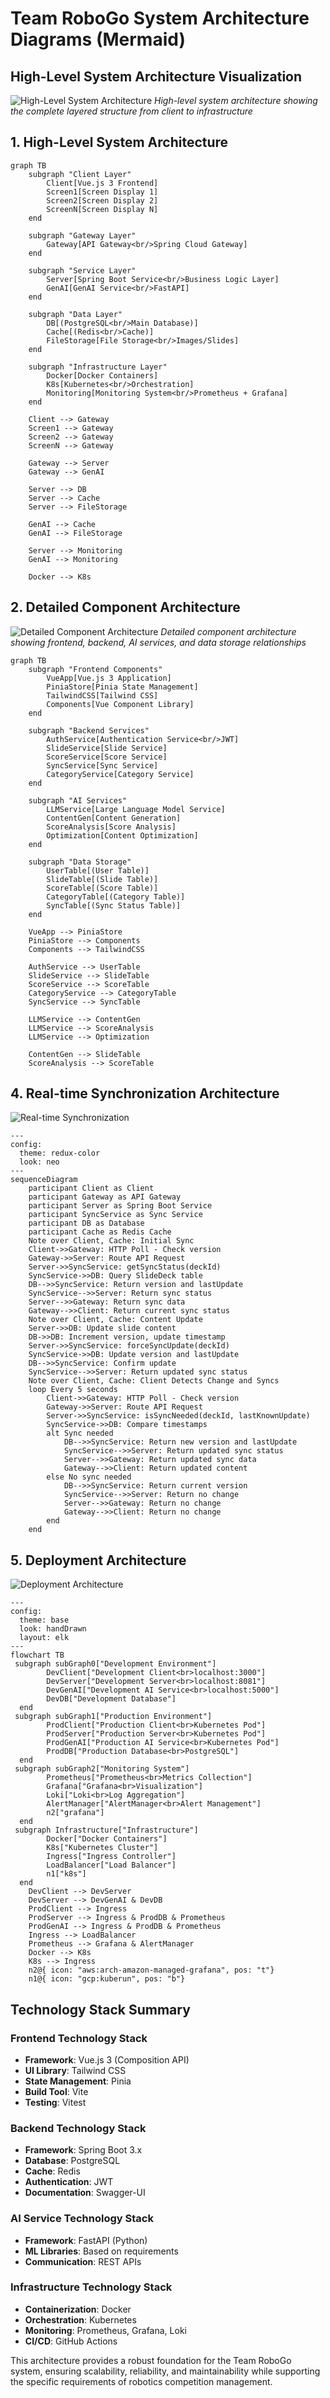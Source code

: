 # Team RoboGo System Architecture Diagrams (Mermaid)

## High-Level System Architecture Visualization

![High-Level System Architecture](high-level.png)
*High-level system architecture showing the complete layered structure from client to infrastructure*

## 1. High-Level System Architecture

```mermaid
graph TB
    subgraph "Client Layer"
        Client[Vue.js 3 Frontend]
        Screen1[Screen Display 1]
        Screen2[Screen Display 2]
        ScreenN[Screen Display N]
    end
    
    subgraph "Gateway Layer"
        Gateway[API Gateway<br/>Spring Cloud Gateway]
    end
    
    subgraph "Service Layer"
        Server[Spring Boot Service<br/>Business Logic Layer]
        GenAI[GenAI Service<br/>FastAPI]
    end
    
    subgraph "Data Layer"
        DB[(PostgreSQL<br/>Main Database)]
        Cache[(Redis<br/>Cache)]
        FileStorage[File Storage<br/>Images/Slides]
    end
    
    subgraph "Infrastructure Layer"
        Docker[Docker Containers]
        K8s[Kubernetes<br/>Orchestration]
        Monitoring[Monitoring System<br/>Prometheus + Grafana]
    end
    
    Client --> Gateway
    Screen1 --> Gateway
    Screen2 --> Gateway
    ScreenN --> Gateway
    
    Gateway --> Server
    Gateway --> GenAI
    
    Server --> DB
    Server --> Cache
    Server --> FileStorage
    
    GenAI --> Cache
    GenAI --> FileStorage
    
    Server --> Monitoring
    GenAI --> Monitoring
    
    Docker --> K8s
```

## 2. Detailed Component Architecture

![Detailed Component Architecture](detailed-level.png)
*Detailed component architecture showing frontend, backend, AI services, and data storage relationships*

```mermaid
graph TB
    subgraph "Frontend Components"
        VueApp[Vue.js 3 Application]
        PiniaStore[Pinia State Management]
        TailwindCSS[Tailwind CSS]
        Components[Vue Component Library]
    end
    
    subgraph "Backend Services"
        AuthService[Authentication Service<br/>JWT]
        SlideService[Slide Service]
        ScoreService[Score Service]
        SyncService[Sync Service]
        CategoryService[Category Service]
    end
    
    subgraph "AI Services"
        LLMService[Large Language Model Service]
        ContentGen[Content Generation]
        ScoreAnalysis[Score Analysis]
        Optimization[Content Optimization]
    end
    
    subgraph "Data Storage"
        UserTable[(User Table)]
        SlideTable[(Slide Table)]
        ScoreTable[(Score Table)]
        CategoryTable[(Category Table)]
        SyncTable[(Sync Status Table)]
    end
    
    VueApp --> PiniaStore
    PiniaStore --> Components
    Components --> TailwindCSS
    
    AuthService --> UserTable
    SlideService --> SlideTable
    ScoreService --> ScoreTable
    CategoryService --> CategoryTable
    SyncService --> SyncTable
    
    LLMService --> ContentGen
    LLMService --> ScoreAnalysis
    LLMService --> Optimization
    
    ContentGen --> SlideTable
    ScoreAnalysis --> ScoreTable
```

## 4. Real-time Synchronization Architecture
![Real-time Synchronization](sync.png)
```mermaid
---
config:
  theme: redux-color
  look: neo
---
sequenceDiagram
    participant Client as Client
    participant Gateway as API Gateway
    participant Server as Spring Boot Service
    participant SyncService as Sync Service
    participant DB as Database
    participant Cache as Redis Cache
    Note over Client, Cache: Initial Sync
    Client->>Gateway: HTTP Poll - Check version
    Gateway->>Server: Route API Request
    Server->>SyncService: getSyncStatus(deckId)
    SyncService->>DB: Query SlideDeck table
    DB-->>SyncService: Return version and lastUpdate
    SyncService-->>Server: Return sync status
    Server-->>Gateway: Return sync data
    Gateway-->>Client: Return current sync status
    Note over Client, Cache: Content Update
    Server->>DB: Update slide content
    DB->>DB: Increment version, update timestamp
    Server->>SyncService: forceSyncUpdate(deckId)
    SyncService->>DB: Update version and lastUpdate
    DB-->>SyncService: Confirm update
    SyncService-->>Server: Return updated sync status
    Note over Client, Cache: Client Detects Change and Syncs
    loop Every 5 seconds
        Client->>Gateway: HTTP Poll - Check version
        Gateway->>Server: Route API Request
        Server->>SyncService: isSyncNeeded(deckId, lastKnownUpdate)
        SyncService->>DB: Compare timestamps
        alt Sync needed
            DB-->>SyncService: Return new version and lastUpdate
            SyncService-->>Server: Return updated sync status
            Server-->>Gateway: Return updated sync data
            Gateway-->>Client: Return updated content
        else No sync needed
            DB-->>SyncService: Return current version
            SyncService-->>Server: Return no change
            Server-->>Gateway: Return no change
            Gateway-->>Client: Return no change
        end
    end

```

## 5. Deployment Architecture
![Deployment Architecture](deployment.png)
```mermaid
---
config:
  theme: base
  look: handDrawn
  layout: elk
---
flowchart TB
 subgraph subGraph0["Development Environment"]
        DevClient["Development Client<br>localhost:3000"]
        DevServer["Development Server<br>localhost:8081"]
        DevGenAI["Development AI Service<br>localhost:5000"]
        DevDB["Development Database"]
  end
 subgraph subGraph1["Production Environment"]
        ProdClient["Production Client<br>Kubernetes Pod"]
        ProdServer["Production Server<br>Kubernetes Pod"]
        ProdGenAI["Production AI Service<br>Kubernetes Pod"]
        ProdDB["Production Database<br>PostgreSQL"]
  end
 subgraph subGraph2["Monitoring System"]
        Prometheus["Prometheus<br>Metrics Collection"]
        Grafana["Grafana<br>Visualization"]
        Loki["Loki<br>Log Aggregation"]
        AlertManager["AlertManager<br>Alert Management"]
        n2["grafana"]
  end
 subgraph Infrastructure["Infrastructure"]
        Docker["Docker Containers"]
        K8s["Kubernetes Cluster"]
        Ingress["Ingress Controller"]
        LoadBalancer["Load Balancer"]
        n1["k8s"]
  end
    DevClient --> DevServer
    DevServer --> DevGenAI & DevDB
    ProdClient --> Ingress
    ProdServer --> Ingress & ProdDB & Prometheus
    ProdGenAI --> Ingress & ProdDB & Prometheus
    Ingress --> LoadBalancer
    Prometheus --> Grafana & AlertManager
    Docker --> K8s
    K8s --> Ingress
    n2@{ icon: "aws:arch-amazon-managed-grafana", pos: "t"}
    n1@{ icon: "gcp:kuberun", pos: "b"}

```


## Technology Stack Summary

### Frontend Technology Stack
- **Framework**: Vue.js 3 (Composition API)
- **UI Library**: Tailwind CSS
- **State Management**: Pinia
- **Build Tool**: Vite
- **Testing**: Vitest

### Backend Technology Stack
- **Framework**: Spring Boot 3.x
- **Database**: PostgreSQL
- **Cache**: Redis
- **Authentication**: JWT
- **Documentation**: Swagger-UI

### AI Service Technology Stack
- **Framework**: FastAPI (Python)
- **ML Libraries**: Based on requirements
- **Communication**: REST APIs

### Infrastructure Technology Stack
- **Containerization**: Docker
- **Orchestration**: Kubernetes
- **Monitoring**: Prometheus, Grafana, Loki
- **CI/CD**: GitHub Actions

This architecture provides a robust foundation for the Team RoboGo system, ensuring scalability, reliability, and maintainability while supporting the specific requirements of robotics competition management. 